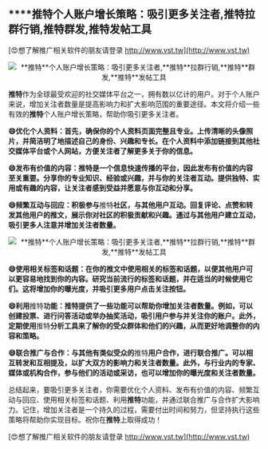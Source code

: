 ## ****推特**个人账户增长策略：吸引更多关注者,**推特**拉群行销,**推特**群发,**推特**发帖工具**

[😍想了解推广相关软件的朋友请登录 http://www.vst.tw](http://www.vst.tw)

 <center><img src="https://vst.tw/MP4/tuiguang/png/7.png" alt="**推特**个人账户增长策略：吸引更多关注者,**推特**拉群行销,**推特**群发,**推特**发帖工具"></center>

**推特**作为全球最受欢迎的社交媒体平台之一，拥有数以亿计的用户。对于个人账户来说，增加关注者数量是提高影响力和扩大影响范围的重要途径。本文将介绍一些有效的**推特**个人账户增长策略，帮助你吸引更多关注者。

**😄优化个人资料：首先，确保你的个人资料页面完整且专业。上传清晰的头像照片，并简洁明了地描述自己的身份、兴趣和专长。在个人资料中添加链接到其他社交媒体平台或个人网站，方便关注者了解更多关于你的信息。**

**😄发布有价值的内容：**推特**是一个信息快速传播的平台，因此发布有价值的内容至关重要。分享你的专业知识、经验或兴趣，并与你的关注者互动。提供独特、实用或有趣的内容，让关注者感到受益并愿意与你互动和分享。**

**😄频繁互动与回应：积极参与**推特**社区，与其他用户互动。回复评论、点赞和转发其他用户的推文，展示你对社区的积极贡献和兴趣。通过与其他用户建立互动，吸引更多人注意并增加关注者数量。**

 <center><img src="https://vst.tw/MP4/tuiguang/png/3.png" alt="**推特**个人账户增长策略：吸引更多关注者,**推特**拉群行销,**推特**群发,**推特**发帖工具"></center>

**😄使用相关标签和话题：在你的推文中使用相关的标签和话题，以便其他用户可以更容易地找到你的内容。研究当前流行的标签和话题，并在适当的时候使用它们。这将增加你的曝光度，并吸引更多用户点击关注按钮。**

**😄利用**推特**功能：**推特**提供了一些功能可以帮助你增加关注者数量。例如，可以创建投票、进行问答活动或举办抽奖活动，吸引用户参与并关注你的账户。此外，定期使用**推特**分析工具来了解你的受众群体和他们的兴趣，从而更好地调整你的内容和策略。**

**😄联合推广与合作：与其他有类似受众的**推特**用户合作，进行联合推广。可以相互转发和互相提及，以扩大双方的影响力和关注者数量。此外，与行业内的专家、媒体或机构合作，参与他们的活动或采访，也可以增加你的曝光度和关注者数量。**

总结起来，要吸引更多关注者，你需要优化个人资料、发布有价值的内容、频繁互动与回应、使用相关标签和话题、利用**推特**功能，并通过联合推广与合作扩大影响力。记住，增加关注者是一个持久的过程，需要付出时间和努力，但坚持执行这些策略将帮助你实现目标。祝你在**推特**上取得成功！

[😍想了解推广相关软件的朋友请登录 http://www.vst.tw](http://www.vst.tw)



